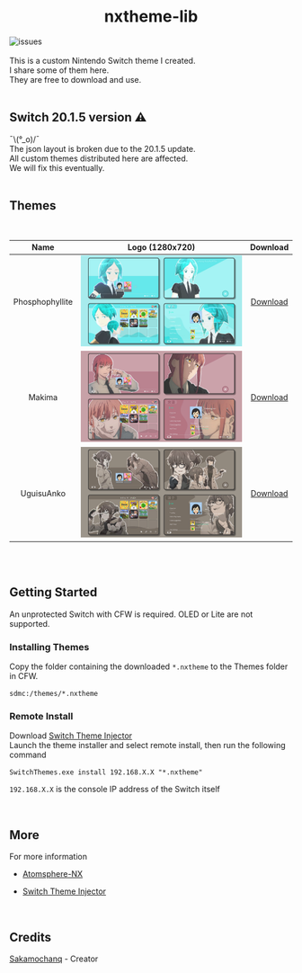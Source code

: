 <div align="center">
    <h1>nxtheme-lib</h1>
    <div align="left">
<!--         <img alt="stars" src="https://img.shields.io/github/stars/Sakamochanq/nxtheme-lib"> -->
<!--         <img alt="license" src="https://img.shields.io/github/license/Sakamochanq/nxtheme-lib"> -->
        <img alt="issues" src="https://img.shields.io/github/issues/Sakamochanq/nxtheme-lib">
<!--         <img alt="last-commit" src="https://img.shields.io/github/last-commit/Sakamochanq/nxtheme-lib"> -->
        <br>
        <br>
        This is a custom Nintendo Switch theme I created.  
        <br>
        I share some of them here.  
        <br>
        They are free to download and use.
    </div>
</div>

<br>

<h2>Switch 20.1.5 version ⚠️</h2>
¯\(°_o)/¯
<br>
The json layout is broken due to the 20.1.5 update.
<br>
All custom themes distributed here are affected.
<br>
We will fix this eventually.

<br>
<br>

<h2>Themes</h2>

<br>

| Name | Logo (1280x720) | Download |
| :----: | :----: | :----: |
| Phosphophyllite | <img src="./lib/NX_Phosphophyllite/Logo.png" width="500"> | [Download](./lib/NX_Phosphophyllite/themes/) |
| Makima | <img src="./lib/NX_Makima/Logo.png" width="500"> | [Download](./lib/NX_Makima/themes/) |
| UguisuAnko | <img src="./lib/NX_UguisuAnko/Logo.png" width="500"> | [Download](./lib/NX_UguisuAnko/themes/) |

<br>
<br>

<h2>Getting Started</h2>

An unprotected Switch with CFW is required. OLED or Lite are not supported.

<h3>Installing Themes</h3>

Copy the folder containing the downloaded `*.nxtheme` to the Themes folder in CFW.
<br>
```shell
sdmc:/themes/*.nxtheme
```

<h3>Remote Install</h3>

Download [Switch Theme Injector](https://github.com/exelix11/SwitchThemeInjector/releases/tag/v4.7.1)
<br>
Launch the theme installer and select remote install, then run the following command
<br>
```shell
SwitchThemes.exe install 192.168.X.X "*.nxtheme"
``` 
`192.168.X.X` is the console IP address of the Switch itself

<br>

<h2>More</h2>

For more information

* [Atomsphere-NX](https://github.com/Atmosphere-NX/Atmosphere)  

* [Switch Theme Injector](https://github.com/exelix11/SwitchThemeInjector/)

<br>

<h2>Credits</h2>

[Sakamochanq](https://github.com/Sakamochanq) - Creator
